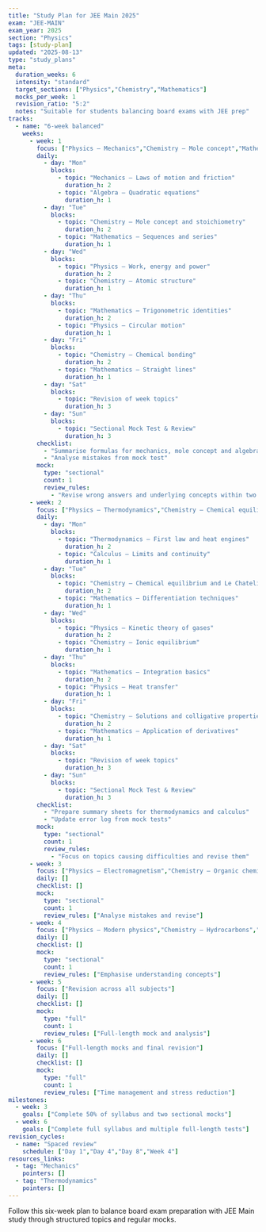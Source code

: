```yaml
---
title: "Study Plan for JEE Main 2025"
exam: "JEE-MAIN"
exam_year: 2025
section: "Physics"
tags: [study-plan]
updated: "2025-08-13"
type: "study_plans"
meta:
  duration_weeks: 6
  intensity: "standard"
  target_sections: ["Physics","Chemistry","Mathematics"]
  mocks_per_week: 1
  revision_ratio: "5:2"
  notes: "Suitable for students balancing board exams with JEE prep"
tracks:
  - name: "6-week balanced"
    weeks:
      - week: 1
        focus: ["Physics – Mechanics","Chemistry – Mole concept","Mathematics – Algebra"]
        daily:
          - day: "Mon"
            blocks:
              - topic: "Mechanics – Laws of motion and friction"
                duration_h: 2
              - topic: "Algebra – Quadratic equations"
                duration_h: 1
          - day: "Tue"
            blocks:
              - topic: "Chemistry – Mole concept and stoichiometry"
                duration_h: 2
              - topic: "Mathematics – Sequences and series"
                duration_h: 1
          - day: "Wed"
            blocks:
              - topic: "Physics – Work, energy and power"
                duration_h: 2
              - topic: "Chemistry – Atomic structure"
                duration_h: 1
          - day: "Thu"
            blocks:
              - topic: "Mathematics – Trigonometric identities"
                duration_h: 2
              - topic: "Physics – Circular motion"
                duration_h: 1
          - day: "Fri"
            blocks:
              - topic: "Chemistry – Chemical bonding"
                duration_h: 2
              - topic: "Mathematics – Straight lines"
                duration_h: 1
          - day: "Sat"
            blocks:
              - topic: "Revision of week topics"
                duration_h: 3
          - day: "Sun"
            blocks:
              - topic: "Sectional Mock Test & Review"
                duration_h: 3
        checklist:
          - "Summarise formulas for mechanics, mole concept and algebra"
          - "Analyse mistakes from mock test"
        mock:
          type: "sectional"
          count: 1
          review_rules:
            - "Revise wrong answers and underlying concepts within two days"
      - week: 2
        focus: ["Physics – Thermodynamics","Chemistry – Chemical equilibrium","Mathematics – Calculus"]
        daily:
          - day: "Mon"
            blocks:
              - topic: "Thermodynamics – First law and heat engines"
                duration_h: 2
              - topic: "Calculus – Limits and continuity"
                duration_h: 1
          - day: "Tue"
            blocks:
              - topic: "Chemistry – Chemical equilibrium and Le Chatelier’s principle"
                duration_h: 2
              - topic: "Mathematics – Differentiation techniques"
                duration_h: 1
          - day: "Wed"
            blocks:
              - topic: "Physics – Kinetic theory of gases"
                duration_h: 2
              - topic: "Chemistry – Ionic equilibrium"
                duration_h: 1
          - day: "Thu"
            blocks:
              - topic: "Mathematics – Integration basics"
                duration_h: 2
              - topic: "Physics – Heat transfer"
                duration_h: 1
          - day: "Fri"
            blocks:
              - topic: "Chemistry – Solutions and colligative properties"
                duration_h: 2
              - topic: "Mathematics – Application of derivatives"
                duration_h: 1
          - day: "Sat"
            blocks:
              - topic: "Revision of week topics"
                duration_h: 3
          - day: "Sun"
            blocks:
              - topic: "Sectional Mock Test & Review"
                duration_h: 3
        checklist:
          - "Prepare summary sheets for thermodynamics and calculus"
          - "Update error log from mock tests"
        mock:
          type: "sectional"
          count: 1
          review_rules:
            - "Focus on topics causing difficulties and revise them"
      - week: 3
        focus: ["Physics – Electromagnetism","Chemistry – Organic chemistry basics","Mathematics – Coordinate geometry"]
        daily: []
        checklist: []
        mock:
          type: "sectional"
          count: 1
          review_rules: ["Analyse mistakes and revise"]
      - week: 4
        focus: ["Physics – Modern physics","Chemistry – Hydrocarbons","Mathematics – Probability"]
        daily: []
        checklist: []
        mock:
          type: "sectional"
          count: 1
          review_rules: ["Emphasise understanding concepts"]
      - week: 5
        focus: ["Revision across all subjects"]
        daily: []
        checklist: []
        mock:
          type: "full"
          count: 1
          review_rules: ["Full-length mock and analysis"]
      - week: 6
        focus: ["Full-length mocks and final revision"]
        daily: []
        checklist: []
        mock:
          type: "full"
          count: 1
          review_rules: ["Time management and stress reduction"]
milestones:
  - week: 3
    goals: ["Complete 50% of syllabus and two sectional mocks"]
  - week: 6
    goals: ["Complete full syllabus and multiple full-length tests"]
revision_cycles:
  - name: "Spaced review"
    schedule: ["Day 1","Day 4","Day 8","Week 4"]
resources_links:
  - tag: "Mechanics"
    pointers: []
  - tag: "Thermodynamics"
    pointers: []
---
```


Follow this six-week plan to balance board exam preparation with JEE Main study through structured topics and regular mocks.